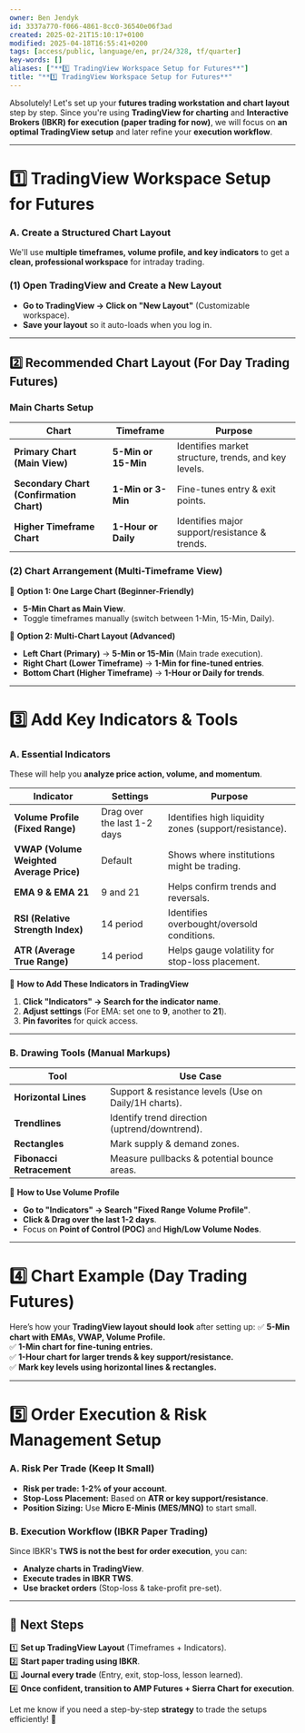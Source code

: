 ```yaml
---
owner: Ben Jendyk
id: 3337a770-f066-4861-8cc0-36540e06f3ad
created: 2025-02-21T15:10:17+0100
modified: 2025-04-18T16:55:41+0200
tags: [access/public, language/en, pr/24/328, tf/quarter]
key-words: []
aliases: ["**1️⃣ TradingView Workspace Setup for Futures**"]
title: "**1️⃣ TradingView Workspace Setup for Futures**"
---
```


Absolutely! Let's set up your **futures trading workstation and chart layout** step by step. Since you're using **TradingView for charting** and **Interactive Brokers (IBKR) for execution (paper trading for now)**, we will focus on **an optimal TradingView setup** and later refine your **execution workflow**.

---

# **1️⃣ TradingView Workspace Setup for Futures**
### **A. Create a Structured Chart Layout**
We'll use **multiple timeframes, volume profile, and key indicators** to get a **clean, professional workspace** for intraday trading.

### **(1) Open TradingView and Create a New Layout**
- **Go to TradingView → Click on "New Layout"** (Customizable workspace).
- **Save your layout** so it auto-loads when you log in.

---

## **2️⃣ Recommended Chart Layout (For Day Trading Futures)**
### **Main Charts Setup**
| **Chart** | **Timeframe** | **Purpose** |
|------------|--------------|-------------|
| **Primary Chart (Main View)** | **5-Min or 15-Min** | Identifies market structure, trends, and key levels. |
| **Secondary Chart (Confirmation Chart)** | **1-Min or 3-Min** | Fine-tunes entry & exit points. |
| **Higher Timeframe Chart** | **1-Hour or Daily** | Identifies major support/resistance & trends. |

### **(2) Chart Arrangement (Multi-Timeframe View)**
🔹 **Option 1: One Large Chart (Beginner-Friendly)**
- **5-Min Chart as Main View**.
- Toggle timeframes manually (switch between 1-Min, 15-Min, Daily).

🔹 **Option 2: Multi-Chart Layout (Advanced)**
- **Left Chart (Primary)** → **5-Min or 15-Min** (Main trade execution).
- **Right Chart (Lower Timeframe)** → **1-Min for fine-tuned entries**.
- **Bottom Chart (Higher Timeframe)** → **1-Hour or Daily for trends**.

---

# **3️⃣ Add Key Indicators & Tools**
### **A. Essential Indicators**
These will help you **analyze price action, volume, and momentum**.

| **Indicator** | **Settings** | **Purpose** |
|--------------|-------------|-------------|
| **Volume Profile (Fixed Range)** | Drag over the last 1-2 days | Identifies high liquidity zones (support/resistance). |
| **VWAP (Volume Weighted Average Price)** | Default | Shows where institutions might be trading. |
| **EMA 9 & EMA 21** | 9 and 21 | Helps confirm trends and reversals. |
| **RSI (Relative Strength Index)** | 14 period | Identifies overbought/oversold conditions. |
| **ATR (Average True Range)** | 14 period | Helps gauge volatility for stop-loss placement. |

🔹 **How to Add These Indicators in TradingView**
1. **Click "Indicators" → Search for the indicator name**.
2. **Adjust settings** (For EMA: set one to **9**, another to **21**).
3. **Pin favorites** for quick access.

---

### **B. Drawing Tools (Manual Markups)**
| **Tool** | **Use Case** |
|---------|-------------|
| **Horizontal Lines** | Support & resistance levels (Use on Daily/1H charts). |
| **Trendlines** | Identify trend direction (uptrend/downtrend). |
| **Rectangles** | Mark supply & demand zones. |
| **Fibonacci Retracement** | Measure pullbacks & potential bounce areas. |

🔹 **How to Use Volume Profile**
- **Go to "Indicators" → Search "Fixed Range Volume Profile"**.
- **Click & Drag over the last 1-2 days**.
- Focus on **Point of Control (POC)** and **High/Low Volume Nodes**.

---

# **4️⃣ Chart Example (Day Trading Futures)**
Here’s how your **TradingView layout should look** after setting up:
✅ **5-Min chart with EMAs, VWAP, Volume Profile.**  
✅ **1-Min chart for fine-tuning entries.**  
✅ **1-Hour chart for larger trends & key support/resistance.**  
✅ **Mark key levels using horizontal lines & rectangles.**  

---

# **5️⃣ Order Execution & Risk Management Setup**
### **A. Risk Per Trade (Keep It Small)**
- **Risk per trade:** **1-2% of your account**.
- **Stop-Loss Placement:** Based on **ATR or key support/resistance**.
- **Position Sizing:** Use **Micro E-Minis (MES/MNQ)** to start small.

### **B. Execution Workflow (IBKR Paper Trading)**
Since IBKR's **TWS is not the best for order execution**, you can:
- **Analyze charts in TradingView**.
- **Execute trades in IBKR TWS**.
- **Use bracket orders** (Stop-loss & take-profit pre-set).

---

## **🚀 Next Steps**
1️⃣ **Set up TradingView Layout** (Timeframes + Indicators).  
2️⃣ **Start paper trading using IBKR**.  
3️⃣ **Journal every trade** (Entry, exit, stop-loss, lesson learned).  
4️⃣ **Once confident, transition to AMP Futures + Sierra Chart for execution**.

Let me know if you need a step-by-step **strategy** to trade the setups efficiently! 🚀